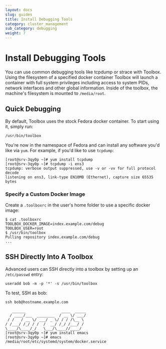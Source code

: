 ```yaml
---
layout: docs
slug: guides
title: Install Debugging Tools
category: cluster_management
sub_category: debugging
weight: 7
---
```


# Install Debugging Tools

You can use common debugging tools like tcpdump or strace with Toolbox. Using the filesystem of a specified docker container Toolbox will launch a container with full system privileges including access to system PIDs, network interfaces and other global information. Inside of the toolbox, the machine's filesystem is mounted to `/media/root`.

## Quick Debugging

By default, Toolbox uses the stock Fedora docker container. To start using it, simply run:

```
/usr/bin/toolbox
```

You're now in the namespace of Fedora and can install any software you'd like via `yum`. For example, if you'd like to use `tcpdump`:

```
[root@srv-3qy0p ~]# yum install tcpdump
[root@srv-3qy0p ~]# tcpdump -i ens3
tcpdump: verbose output suppressed, use -v or -vv for full protocol decode
listening on ens3, link-type EN10MB (Ethernet), capture size 65535 bytes
```

### Specify a Custom Docker Image

Create a `.toolboxrc` in the user's home folder to use a specific docker image:

```
$ cat .toolboxrc
TOOLBOX_DOCKER_IMAGE=index.example.com/debug
TOOLBOX_USER=root
$ /usr/bin/toolbox
Pulling repository index.example.com/debug
...
```

## SSH Directly Into A Toolbox

Advanced users can SSH directly into a toolbox by setting up an `/etc/passwd` entry:

```
useradd bob -m -p '*' -s /usr/bin/toolbox
```

To test, SSH as bob:

```
ssh bob@hostname.example.com

   ______                ____  _____
  / ____/___  ________  / __ \/ ___/
 / /   / __ \/ ___/ _ \/ / / /\__ \
/ /___/ /_/ / /  /  __/ /_/ /___/ /
\____/\____/_/   \___/\____//____/
[root@srv-3qy0p ~]# yum install emacs
[root@srv-3qy0p ~]# emacs /media/root/etc/systemd/system/docker.service
```
